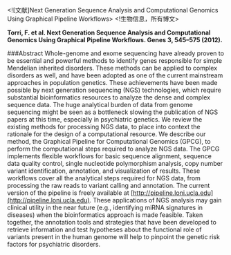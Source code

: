 <![文献]Next Generation Sequence Analysis and Computational Genomics Using Graphical Pipeline Workflows>
<!生物信息，所有博文>

**Torri, F. et al. Next Generation Sequence Analysis and Computational Genomics Using Graphical Pipeline Workflows. Genes 3, 545–575 (2012).**

###Abstract
Whole-genome and exome sequencing have already proven to be essential and powerful methods to identify genes responsible for simple Mendelian inherited disorders. These methods can be applied to complex disorders as well, and have been adopted as one of the current mainstream approaches in population genetics. These achievements have been made possible by next generation sequencing (NGS) technologies, which require substantial bioinformatics resources to analyze the dense and complex sequence data. The huge analytical burden of data from genome sequencing might be seen as a bottleneck slowing the publication of NGS papers at this time, especially in psychiatric genetics. We review the existing methods for processing NGS data, to place into context the rationale for the design of a computational resource. We describe our method, the Graphical Pipeline for Computational Genomics (GPCG), to perform the computational steps required to analyze NGS data. The GPCG implements flexible workflows for basic sequence alignment, sequence data quality control, single nucleotide polymorphism analysis, copy number variant identification, annotation, and visualization of results. These workflows cover all the analytical steps required for NGS data, from processing the raw reads to variant calling and annotation. The current version of the pipeline is freely available at [http://pipeline.loni.ucla.edu](http://pipeline.loni.ucla.edu). These applications of NGS analysis may gain clinical utility in the near future (e.g., identifying miRNA signatures in diseases) when the bioinformatics approach is made feasible. Taken together, the annotation tools and strategies that have been developed to retrieve information and test hypotheses about the functional role of variants present in the human genome will help to pinpoint the genetic risk factors for psychiatric disorders.